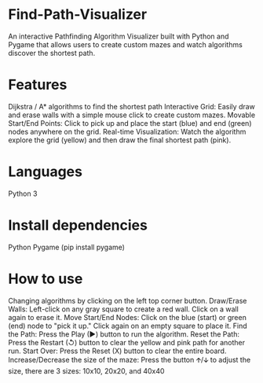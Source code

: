# Find-Path-Visualizer
An interactive Pathfinding Algorithm Visualizer built with Python and Pygame that allows users to create custom mazes and watch algorithms discover the shortest path.

# Features
Dijkstra / A* algorithms to find the shortest path
Interactive Grid: Easily draw and erase walls with a simple mouse click to create custom mazes.
Movable Start/End Points: Click to pick up and place the start (blue) and end (green) nodes anywhere on the grid.
Real-time Visualization: Watch the algorithm explore the grid (yellow) and then draw the final shortest path (pink).

# Languages
Python 3

# Install dependencies
Python
Pygame (pip install pygame)

# How to use
Changing algorithms by clicking on the left top corner button.
Draw/Erase Walls: Left-click on any gray square to create a red wall. Click on a wall again to erase it.
Move Start/End Nodes: Click on the blue (start) or green (end) node to "pick it up." Click again on an empty square to place it.
Find the Path: Press the Play (▶) button to run the algorithm.
Reset the Path: Press the Restart (↺) button to clear the yellow and pink path for another run.
Start Over: Press the Reset (X) button to clear the entire board.
Increase/Decrease the size of the maze: Press the button 🡩/🡫 to adjust the size, there are 3 sizes: 10x10, 20x20, and 40x40

